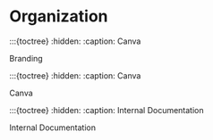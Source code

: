 # Organization

:::{toctree}
:hidden:
:caption: Canva

Branding <branding>

:::{toctree}
:hidden:
:caption: Canva

Canva <canva>

:::{toctree}
:hidden:
:caption: Internal Documentation

Internal Documentation <internal-documentation>
